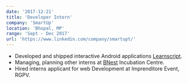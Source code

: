 ```yaml
---
date: '2017-12-21'
title: 'Developer Intern'
company: 'SmartUp'
location: 'Bhopal, MP'
range: 'Sept - Dec 2017'
url: 'https://www.linkedin.com/company/smartupt/'
---
```


- Developed and shipped interactive Android applications <a target="_blank" href="https://play.google.com/store/apps/details?id=com.smartup.learnscript&hl=en_US">Learnscript</a>.
- Managing, planning other interns at <a target="_blank" href="https://www.smartbhopal.city/BNest/">BNest</a> Incubation Centre.
- Hired interns applicant for web Development at Imprenditore Event, RGPV.

